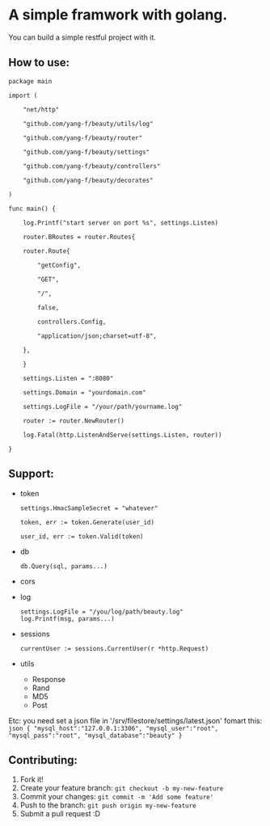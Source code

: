 A simple framwork with golang.
==============================

You can build a simple restful project with it.


How to use:
-------------------------------

```golang
package main

import (

    "net/http"

    "github.com/yang-f/beauty/utils/log"

    "github.com/yang-f/beauty/router"

    "github.com/yang-f/beauty/settings"

    "github.com/yang-f/beauty/controllers"

    "github.com/yang-f/beauty/decorates"

)

func main() {

    log.Printf("start server on port %s", settings.Listen)

    router.BRoutes = router.Routes{

	router.Route{

	    "getConfig",

	    "GET",

	    "/",

	    false,

	    controllers.Config,

	    "application/json;charset=utf-8",

	},

    }

    settings.Listen = ":8080"

    settings.Domain = "yourdomain.com"

    settings.LogFile = "/your/path/yourname.log"

    router := router.NewRouter()

    log.Fatal(http.ListenAndServe(settings.Listen, router))

}
```

Support:
--------------------------

* token 
    ```golang
    settings.HmacSampleSecret = "whatever"

    token, err := token.Generate(user_id)
    
    user_id, err := token.Valid(token)
    ```
* db
    ```golang
    db.Query(sql, params...)
    ```
* cors

* log
    ```golang
    settings.LogFile = "/you/log/path/beauty.log"
    log.Printf(msg, params...)
    ```
* sessions
    ```golang
    currentUser := sessions.CurrentUser(r *http.Request)
    ```
* utils
    * Response
    * Rand
    * MD5
    * Post

Etc:
    you need set a json file in '/srv/filestore/settings/latest.json' fomart this:
    ```json
    {
        "mysql_host":"127.0.0.1:3306",
        "mysql_user":"root",
        "mysql_pass":"root",
        "mysql_database":"beauty"
    }
    ```


Contributing:
---------------------------------

1. Fork it!
2. Create your feature branch: `git checkout -b my-new-feature`
3. Commit your changes: `git commit -m 'Add some feature'`
4. Push to the branch: `git push origin my-new-feature`
5. Submit a pull request :D
